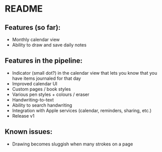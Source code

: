 # README

## Features (so far):
* Monthly calendar view
* Ability to draw and save daily notes

## Features in the pipeline:
* Indicator (small dot?) in the calendar view that lets you know that you have items journaled for that day
* Improved calendar UI
* Custom pages / book styles 
* Various pen styles + colours / eraser
* Handwriting-to-text
* Ability to search handwriting
* Integration with Apple services (calendar, reminders, sharing, etc.)
* Release v1

## Known issues:
* Drawing becomes sluggish when many strokes on a page 
